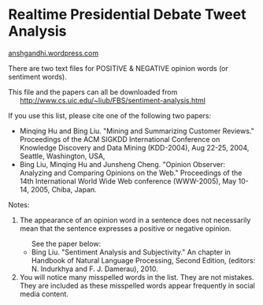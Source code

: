# Realtime Presidential Debate Tweet Analysis

[anshgandhi.wordpress.com](https://anshgandhi.wordpress.com/realtime-presidetial-debate-tweet-analysis/)


There are two text files for POSITIVE & NEGATIVE opinion words (or sentiment words).  

  
This file and the papers can all be downloaded from  
&nbsp;&nbsp;&nbsp;&nbsp;&nbsp;&nbsp;http://www.cs.uic.edu/~liub/FBS/sentiment-analysis.html  

  
If you use this list, please cite one of the following two papers:  
<ul>
<li>Minqing Hu and Bing Liu. "Mining and Summarizing Customer Reviews." Proceedings of the ACM SIGKDD International Conference on Knowledge Discovery and Data Mining (KDD-2004), Aug 22-25, 2004, Seattle, Washington, USA,</li>
<li>Bing Liu, Minqing Hu and Junsheng Cheng. "Opinion Observer: Analyzing and Comparing Opinions on the Web." Proceedings of the 14th International World Wide Web conference (WWW-2005), May 10-14, 2005, Chiba, Japan. </li>
</ul>


Notes:
<ol>
<li>The appearance of an opinion word in a sentence does not necessarily mean that the sentence expresses a positive or negative opinion.</li>
	<ul>See the paper below:
		<li>Bing Liu. "Sentiment Analysis and Subjectivity." An chapter in Handbook of Natural Language Processing, Second Edition, (editors: N. Indurkhya and F. J. Damerau), 2010. </li>
	</ul>

<li>You will notice many misspelled words in the list. They are not mistakes. They are included as these misspelled words appear frequently in social media content.</li>
</ol>
